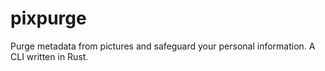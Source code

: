 # pixpurge
Purge metadata from pictures and safeguard your personal information. A CLI written in Rust.
